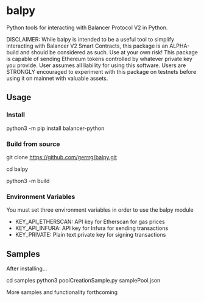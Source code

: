 # balpy
Python tools for interacting with Balancer Protocol V2 in Python. 

DISCLAIMER: While balpy is intended to be a useful tool to simplify interacting with Balancer V2 Smart Contracts, this package is an ALPHA-build and should be considered as such. Use at your own risk! This package is capable of sending Ethereum tokens controlled by whatever private key you provide. User assumes all liability for using this software. Users are STRONGLY encouraged to experiment with this package on testnets before using it on mainnet with valuable assets.

## Usage

### Install
python3 -m pip install balancer-python

### Build from source
git clone https://github.com/gerrrg/balpy.git

cd balpy

python3 -m build

### Environment Variables
You must set three environment variables in order to use the balpy module
- KEY_API_ETHERSCAN: 	API key for Etherscan for gas prices
- KEY_API_INFURA: 		API key for Infura for sending transactions
- KEY_PRIVATE: 			Plain text private key for signing transactions

## Samples
After installing...

cd samples
python3 poolCreationSample.py samplePool.json

More samples and functionality forthcoming
